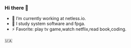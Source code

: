### Hi there 👋

- 🔭 I’m currently working at netless.io.
- 🤔 I study system software and fpga.
- ⚡ Favorite: play tv game,watch netflix,read book,coding.

🇺🇦
